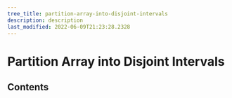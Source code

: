 ```yaml
---
tree_title: partition-array-into-disjoint-intervals
description: description
last_modified: 2022-06-09T21:23:28.2328
---
```


# Partition Array into Disjoint Intervals

## Contents
